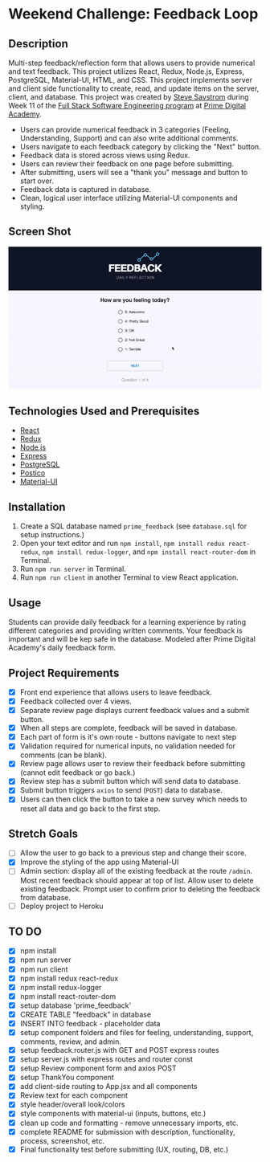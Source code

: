 # Weekend Challenge: Feedback Loop

## Description
Multi-step feedback/reflection form that allows users to provide numerical and text feedback. This project utilizes React, Redux, Node.js, Express, PostgreSQL, Material-UI, HTML, and CSS. This project implements server and client side functionality to create, read, and update items on the server, client, and database. This project was created by [Steve Savstrom](https://www.linkedin.com/in/stevesavstrom/) during Week 11 of the [Full Stack Software Engineering program](https://www.primeacademy.io/courses/engineering#curriculum) at [Prime Digital Academy](https://www.primeacademy.io/).

- Users can provide numerical feedback in 3 categories (Feeling, Understanding, Support) and can also write additional comments.
- Users navigate to each feedback category by clicking the "Next" button.
- Feedback data is stored across views using Redux.
- Users can review their feedback on one page before submitting.
- After submitting, users will see a "thank you" message and button to start over.
- Feedback data is captured in database.
- Clean, logical user interface utilizing Material-UI components and styling.

## Screen Shot
![Screen Shot](/public/images/screenshot.gif)

## Technologies Used and Prerequisites
- [React](https://reactjs.org/)
- [Redux](https://redux.js.org/)
- [Node.js](https://nodejs.org/en/)
- [Express](https://expressjs.com/)
- [PostgreSQL](https://www.postgresql.org/)
- [Postico](https://eggerapps.at/postico/)
- [Material-UI](https://material-ui.com/)

## Installation
1. Create a SQL database named `prime_feedback` (see `database.sql` for setup instructions.)
2. Open your text editor and run `npm install`, `npm install redux react-redux`, `npm install redux-logger`, and  `npm install react-router-dom` in Terminal.
3. Run `npm run server` in Terminal.
4. Run `npm run client` in another Terminal to view React application.

## Usage
Students can provide daily feedback for a learning experience by rating different categories and providing written comments. Your feedback is important and will be kep safe in the database. Modeled after Prime Digital Academy's daily feedback form.

## Project Requirements
- [x] Front end experience that allows users to leave feedback.
- [x] Feedback collected over 4 views.
- [x] Separate review page displays current feedback values and a submit button.
- [x] When all steps are complete, feedback will be saved in database.
- [x] Each part of form is it's own route - buttons navigate to next step
- [x] Validation required for numerical inputs, no validation needed for comments (can be blank).
- [x] Review page allows user to review their feedback before submitting (cannot edit feedback or go back.)
- [x] Review step has a submit button which will send data to database.
- [x] Submit button triggers `axios` to send (`POST`) data to database.
- [x] Users can then click the button to take a new survey which needs to reset all data and go back to the first step.

## Stretch Goals
- [ ] Allow the user to go back to a previous step and change their score.
- [x] Improve the styling of the app using Material-UI
- [ ] Admin section: display all of the existing feedback at the route `/admin`. Most recent feedback should appear at top of list. Allow user to delete existing feedback. Prompt user to confirm prior to deleting the feedback from database.
- [ ] Deploy project to Heroku

## TO DO
- [x] npm install
- [x] npm run server
- [x] npm run client
- [x] npm install redux react-redux
- [x] npm install redux-logger
- [x] npm install react-router-dom
- [x] setup database 'prime_feedback'
- [x] CREATE TABLE "feedback" in database
- [x] INSERT INTO feedback - placeholder data
- [x] setup component folders and files for feeling, understanding, support, comments, review, and admin.
- [x] setup feedback.router.js with GET and POST express routes
- [x] setup server.js with express routes and router const
- [x] setup Review component form and axios POST
- [x] setup ThankYou component
- [x] add client-side routing to App.jsx and all components
- [x] Review text for each component
- [x] style header/overall look/colors
- [x] style components with material-ui (inputs, buttons, etc.)
- [x] clean up code and formatting - remove unnecessary imports, etc.
- [x] complete README for submission with description, functionality, process, screenshot, etc.
- [x] Final functionality test before submitting (UX, routing, DB, etc.)
